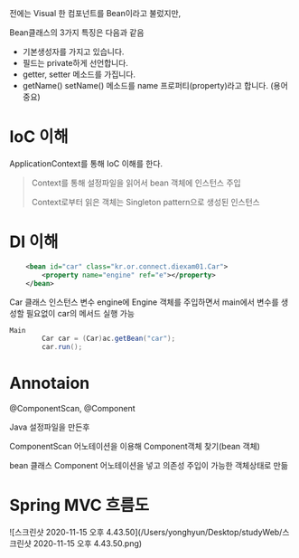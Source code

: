 전에는 Visual 한 컴포넌트를 Bean이라고 불렀지만, 

Bean클래스의 3가지 특징은 다음과 같음

- 기본생성자를 가지고 있습니다.
- 필드는 private하게 선언합니다.
- getter, setter 메소드를 가집니다.
- getName() setName() 메소드를 name 프로퍼티(property)라고 합니다. (용어 중요)



# IoC 이해



ApplicationContext를 통해 IoC 이해를 한다.

> Context를 통해 설정파일을 읽어서 bean 객체에 인스턴스  주입
>
> Context로부터 읽은 객체는 Singleton pattern으로 생성된 인스턴스



# DI 이해

```xml
	<bean id="car" class="kr.or.connect.diexam01.Car">
		<property name="engine" ref="e"></property>
	</bean>
```

Car 클래스 인스턴스 변수 engine에 Engine 객체를 주입하면서 main에서 변수를 생성할 필요없이 car의 메서드 실행 가능

```java
Main
		Car car = (Car)ac.getBean("car");
		car.run();
```

# Annotaion

@ComponentScan, @Component

Java 설정파일을 만든후 

ComponentScan 어노테이션을 이용해 Component객체 찾기(bean 객체)

bean 클래스 Component 어노테이션을 넣고 의존성 주입이 가능한 객체상태로 만듦





# Spring MVC 흐름도



![스크린샷 2020-11-15 오후 4.43.50](/Users/yonghyun/Desktop/studyWeb/스크린샷 2020-11-15 오후 4.43.50.png)



